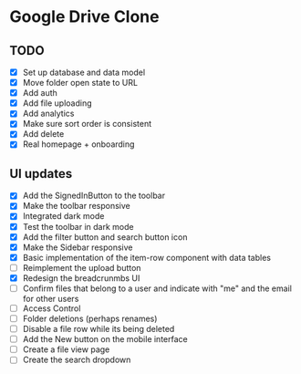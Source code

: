# Google Drive Clone

## TODO

- [x] Set up database and data model
- [x] Move folder open state to URL
- [x] Add auth
- [x] Add file uploading
- [x] Add analytics
- [x] Make sure sort order is consistent
- [x] Add delete
- [x] Real homepage + onboarding

## UI updates

- [x] Add the SignedInButton to the toolbar
- [x] Make the toolbar responsive
- [x] Integrated dark mode
- [x] Test the toolbar in dark mode
- [x] Add the filter button and search button icon
- [x] Make the Sidebar responsive
- [x] Basic implementation of the item-row component with data tables
- [ ] Reimplement the upload button
- [x] Redesign the breadcrunmbs UI
- [ ] Confirm files that belong to a user and indicate with "me" and the email for other users
- [ ] Access Control
- [ ] Folder deletions (perhaps renames)
- [ ] Disable a file row while its being deleted
- [ ] Add the New button on the mobile interface
- [ ] Create a file view page
- [ ] Create the search dropdown
